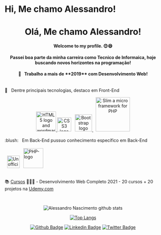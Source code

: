 # Hi, Me chamo Alessandro!
<h1 align="center">Olá, Me chamo Alessandro!</h1>

<h4 align="center">Welcome to my profile. 😊😄</h4>




<h4 align="center">Passei boa parte da minha carreira como Tecnico de Informaica, hoje buscando novos horizontes na programação!</h4>

<h4 align="center">🛄 &nbsp; Trabalho a mais de **2019** com Desenvolvimento Web!</h4>

<br/> :purple_heart: &nbsp; Dentre principais tecnologias, destaco em Front-End
  <div align="center">
    <div>   
      <a title="W3C, CC BY 3.0 &lt;https://creativecommons.org/licenses/by/3.0&gt;, via Wikimedia Commons" href="https://commons.wikimedia.org/wiki/File:HTML5_logo_and_wordmark.svg"><img width="64" alt="HTML5 logo and wordmark" src="https://upload.wikimedia.org/wikipedia/commons/thumb/6/61/HTML5_logo_and_wordmark.svg/64px-HTML5_logo_and_wordmark.svg.png">
      </a>
      <a title="Rudloff, CC BY 3.0 &lt;https://creativecommons.org/licenses/by/3.0&gt;, via Wikimedia Commons" href="https://commons.wikimedia.org/wiki/File:CSS3_logo_and_wordmark.svg"><img width="45" alt="CSS3 logo and wordmark" src="https://upload.wikimedia.org/wikipedia/commons/thumb/d/d5/CSS3_logo_and_wordmark.svg/64px-CSS3_logo_and_wordmark.svg.png"></a>
      &nbsp;
      <a title="Bootstrap, Public domain, via Wikimedia Commons" href="https://commons.wikimedia.org/wiki/File:Bootstrap_logo.svg"><img width="55" alt="Bootstrap logo" src="https://upload.wikimedia.org/wikipedia/commons/thumb/b/b2/Bootstrap_logo.svg/64px-Bootstrap_logo.svg.png">
      </a>
      &nbsp;
      <a title="#" href="https://www.slimframework.com/"><img width="110" alt="Slim a micro framework for PHP" src="http://clubedosgeeks.com.br/wp-content/uploads/2016/03/slim.fw_.png">
      </a>
    </div>
  </div>
<br/> :blush: &nbsp; Em Back-End pussuo conhecimento específico em Back-End
<div>
    <div><br/>
      &nbsp;    
      <a title="Chris Williams, Public domain, via Wikimedia Commons" href="https://commons.wikimedia.org/wiki/File:Unofficial_JavaScript_logo_2.svg"><img width="40" alt="Unofficial JavaScript logo 2" src="https://upload.wikimedia.org/wikipedia/commons/thumb/9/99/Unofficial_JavaScript_logo_2.svg/64px-Unofficial_JavaScript_logo_2.svg.png"></a>
      &nbsp;
      <a title="Colin Viebrock, CC BY-SA 4.0 &lt;https://creativecommons.org/licenses/by-sa/4.0&gt;, via Wikimedia Commons" href="https://commons.wikimedia.org/wiki/File:PHP-logo.svg"><img width="64" alt="PHP-logo" src="https://upload.wikimedia.org/wikipedia/commons/thumb/2/27/PHP-logo.svg/64px-PHP-logo.svg.png"></a>
    </div>
  </div><br/>


📚&nbsp;[Cursos](https://www.udemy.com/share/101WK0B0AccVhbTH4=/) 👨🏼‍🏫 - Desenvolvimento Web Completo 2021 - 20 cursos + 20 projetos na [Udemy.com](https://www.udemy.com/share/101WK0B0AccVhbTH4=/) 

<br/><div align="center">

  ![Alessandro Nascimento github stats](https://github-readme-stats.vercel.app/api?username=nasc007&show_icons=true&theme=dark)

  [![Top Langs](https://github-readme-stats.vercel.app/api/top-langs/?username=nasc007&theme=dark)](https://github.com/nasc007/github-readme-stats)

</div>

<div align="center">

  [![Github Badge](https://img.shields.io/badge/-Github-000?style=flat-square&logo=Github&logoColor=white&link=https://github.com/fagnerpsantos)](https://github.com/nasc007)
  [![Linkedin Badge](https://img.shields.io/badge/-LinkedIn-blue?style=flat-square&logo=Linkedin&logoColor=white&link=https://www.linkedin.com/in/fagnerpsantos/)](https://www.linkedin.com/in/alessandro-crespi-do-nascimento-a94582b2/)
  [![Twitter Badge](https://img.shields.io/badge/-Twitter-1ca0f1?style=flat-square&labelColor=1ca0f1&logo=twitter&logoColor=white&link=https://twitter.com/fagnerpsantos)](https://twitter.com/alessandronasc0)

</div>


